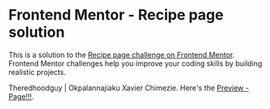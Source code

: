 # Frontend Mentor - Recipe page solution

This is a solution to the [Recipe page challenge on Frontend Mentor](https://www.frontendmentor.io/challenges/recipe-page-KiTsR8QQKm). Frontend Mentor challenges help you improve your coding skills by building realistic projects. 

Theredhoodguy | Okpalannajiaku Xavier Chimezie.
Here's the [Preview - Page!!!](https://theredhoodguy.github.io/recipe-page-simple).
